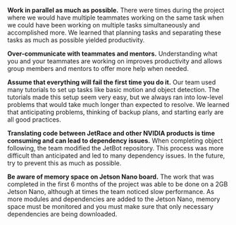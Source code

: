 **Work in parallel as much as possible.** There were times during the project where we would have multiple teammates working on the same task when we could have been working on multiple tasks simultaneously and accomplished more. We learned that planning tasks and separating these tasks as much as possible yielded productivity.

**Over-communicate with teammates and mentors.** Understanding what you and your teammates are working on improves productivity and allows group members and mentors to offer more help when needed.

**Assume that everything will fail the first time you do it.** Our team used many tutorials to set up tasks like basic motion and object detection. The tutorials made this setup seem very easy, but we always ran into low-level problems that would take much longer than expected to resolve. We learned that anticipating problems, thinking of backup plans, and starting early are all good practices.

**Translating code between JetRace and other NVIDIA products is time consuming and can lead to dependency issues.** When completing object following, the team modified the JetBot repository. This process was more difficult than anticipated and led to many dependency issues. In the future, try to prevent this as much as possible.

**Be aware of memory space on Jetson Nano board.** The work that was completed in the first 6 months of the project was able to be done on a 2GB Jetson Nano, although at times the team noticed slow performance. As more modules and dependencies are added to the Jetson Nano, memory space must be monitored and you must make sure that only necessary dependencies are being downloaded.